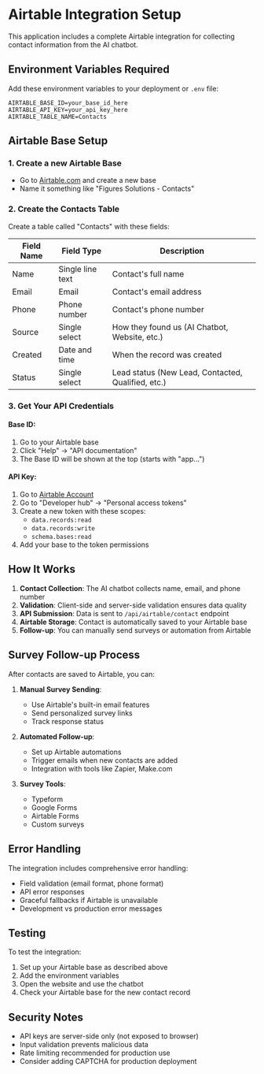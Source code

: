 # Airtable Integration Setup

This application includes a complete Airtable integration for collecting contact information from the AI chatbot.

## Environment Variables Required

Add these environment variables to your deployment or `.env` file:

```env
AIRTABLE_BASE_ID=your_base_id_here
AIRTABLE_API_KEY=your_api_key_here
AIRTABLE_TABLE_NAME=Contacts
```

## Airtable Base Setup

### 1. Create a new Airtable Base

- Go to [Airtable.com](https://airtable.com) and create a new base
- Name it something like "Figures Solutions - Contacts"

### 2. Create the Contacts Table

Create a table called "Contacts" with these fields:

| Field Name | Field Type       | Description                                        |
| ---------- | ---------------- | -------------------------------------------------- |
| Name       | Single line text | Contact's full name                                |
| Email      | Email            | Contact's email address                            |
| Phone      | Phone number     | Contact's phone number                             |
| Source     | Single select    | How they found us (AI Chatbot, Website, etc.)      |
| Created    | Date and time    | When the record was created                        |
| Status     | Single select    | Lead status (New Lead, Contacted, Qualified, etc.) |

### 3. Get Your API Credentials

#### Base ID:

1. Go to your Airtable base
2. Click "Help" → "API documentation"
3. The Base ID will be shown at the top (starts with "app...")

#### API Key:

1. Go to [Airtable Account](https://airtable.com/account)
2. Go to "Developer hub" → "Personal access tokens"
3. Create a new token with these scopes:
   - `data.records:read`
   - `data.records:write`
   - `schema.bases:read`
4. Add your base to the token permissions

## How It Works

1. **Contact Collection**: The AI chatbot collects name, email, and phone number
2. **Validation**: Client-side and server-side validation ensures data quality
3. **API Submission**: Data is sent to `/api/airtable/contact` endpoint
4. **Airtable Storage**: Contact is automatically saved to your Airtable base
5. **Follow-up**: You can manually send surveys or automation from Airtable

## Survey Follow-up Process

After contacts are saved to Airtable, you can:

1. **Manual Survey Sending**:

   - Use Airtable's built-in email features
   - Send personalized survey links
   - Track response status

2. **Automated Follow-up**:

   - Set up Airtable automations
   - Trigger emails when new contacts are added
   - Integration with tools like Zapier, Make.com

3. **Survey Tools**:
   - Typeform
   - Google Forms
   - Airtable Forms
   - Custom surveys

## Error Handling

The integration includes comprehensive error handling:

- Field validation (email format, phone format)
- API error responses
- Graceful fallbacks if Airtable is unavailable
- Development vs production error messages

## Testing

To test the integration:

1. Set up your Airtable base as described above
2. Add the environment variables
3. Open the website and use the chatbot
4. Check your Airtable base for the new contact record

## Security Notes

- API keys are server-side only (not exposed to browser)
- Input validation prevents malicious data
- Rate limiting recommended for production use
- Consider adding CAPTCHA for production deployment
